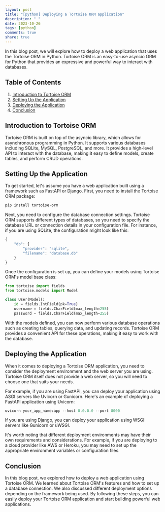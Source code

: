 ```yaml
---
layout: post
title: "[python] Deploying a Tortoise ORM application"
description: " "
date: 2023-10-26
tags: [python]
comments: true
share: true
---
```


In this blog post, we will explore how to deploy a web application that uses the Tortoise ORM in Python. Tortoise ORM is an easy-to-use asyncio ORM for Python that provides an expressive and powerful way to interact with databases.

## Table of Contents
1. [Introduction to Tortoise ORM](#introduction-to-tortoise-orm)
2. [Setting Up the Application](#setting-up-the-application)
3. [Deploying the Application](#deploying-the-application)
4. [Conclusion](#conclusion)

## Introduction to Tortoise ORM

Tortoise ORM is built on top of the asyncio library, which allows for asynchronous programming in Python. It supports various databases including SQLite, MySQL, PostgreSQL, and more. It provides a high-level API to interact with the database, making it easy to define models, create tables, and perform CRUD operations.

## Setting Up the Application

To get started, let's assume you have a web application built using a framework such as FastAPI or Django. First, you need to install the Tortoise ORM package:

```python
pip install tortoise-orm
```

Next, you need to configure the database connection settings. Tortoise ORM supports different types of databases, so you need to specify the database URL or connection details in your configuration file. For instance, if you are using SQLite, the configuration might look like this:

```python
{
    "db": {
        "provider": "sqlite",
        "filename": "database.db"
    }
}
```

Once the configuration is set up, you can define your models using Tortoise ORM's model base class:

```python
from tortoise import fields
from tortoise.models import Model

class User(Model):
    id = fields.IntField(pk=True)
    username = fields.CharField(max_length=255)
    password = fields.CharField(max_length=255)
```

With the models defined, you can now perform various database operations such as creating tables, querying data, and updating records. Tortoise ORM provides a convenient API for these operations, making it easy to work with the database.

## Deploying the Application

When it comes to deploying a Tortoise ORM application, you need to consider the deployment environment and the web server you are using. Tortoise ORM itself does not provide a web server, so you will need to choose one that suits your needs.

For example, if you are using FastAPI, you can deploy your application using ASGI servers like Uvicorn or Gunicorn. Here's an example of deploying a FastAPI application using Uvicorn:

```python
uvicorn your_app_name:app --host 0.0.0.0 --port 8000
```

If you are using Django, you can deploy your application using WSGI servers like Gunicorn or uWSGI.

It's worth noting that different deployment environments may have their own requirements and considerations. For example, if you are deploying to a cloud provider like AWS or Heroku, you may need to set up the appropriate environment variables or configuration files.

## Conclusion

In this blog post, we explored how to deploy a web application using Tortoise ORM. We learned about Tortoise ORM's features and how to set up a database connection. We also discussed different deployment options depending on the framework being used. By following these steps, you can easily deploy your Tortoise ORM application and start building powerful web applications.